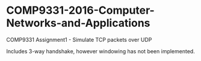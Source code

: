 # COMP9331-2016-Computer-Networks-and-Applications
COMP9331 Assignment1 - Simulate TCP packets over UDP

Includes 3-way handshake, however windowing has not been implemented.

